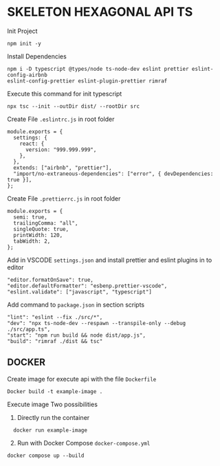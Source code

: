 # SKELETON HEXAGONAL API TS

Init Project

```
npm init -y
```

Install Dependencies

```
npm i -D typescript @types/node ts-node-dev eslint prettier eslint-config-airbnb
eslint-config-prettier eslint-plugin-prettier rimraf
```

Execute this command for init typescript

```
npx tsc --init --outDir dist/ --rootDir src
```

Create File `.eslintrc.js` in root folder

```
module.exports = {
  settings: {
    react: {
      version: "999.999.999",
    },
  },
  extends: ["airbnb", "prettier"],
  "import/no-extraneous-dependencies": ["error", { devDependencies: true }],
};
```

Create File `.prettierrc.js` in root folder

```
module.exports = {
  semi: true,
  trailingComma: "all",
  singleQuote: true,
  printWidth: 120,
  tabWidth: 2,
};
```

Add in VSCODE `settings.json` and install prettier and eslint plugins in to editor

```
"editor.formatOnSave": true,
"editor.defaultFormatter": "esbenp.prettier-vscode",
"eslint.validate": ["javascript", "typescript"]
```

Add command to `package.json` in section scripts

```
"lint": "eslint --fix ./src/*",
"dev": "npx ts-node-dev --respawn --transpile-only --debug ./src/app.ts",
"start": "npm run build && node dist/app.js",
"build": "rimraf ./dist && tsc"
```

## DOCKER

Create image for execute api with the file `Dockerfile`

```
Docker build -t example-image .
```

Execute image Two possibilities

1. Directly run the container

```
  docker run example-image
```

2. Run with Docker Compose `docker-compose.yml`

```
docker compose up --build
```
